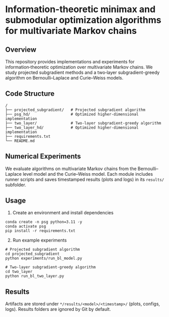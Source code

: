 # Information-theoretic minimax and submodular optimization algorithms for multivariate Markov chains

## Overview
This repository provides implementations and experiments for information‑theoretic optimization over multivariate Markov chains. We study projected subgradient methods and a two‑layer subgradient-greedy algorithm on Bernoulli–Laplace and Curie–Weiss models.

## Code Structure
```
/
├── projected_subgradient/   # Projected subgradient algorithm
├── psg_hd/                  # Optimized higher‑dimensional implementation
├── two_layer/               # Two‑layer subgradient-greedy algorithm
├── two_layer_hd/            # Optimized higher‑dimensional implementation
├── requirements.txt
└── README.md
```

## Numerical Experiments
We evaluate algorithms on multivariate Markov chains from the Bernoulli–Laplace level model and the Curie–Weiss model. Each module includes runner scripts and saves timestamped results (plots and logs) in its `results/` subfolder.

## Usage
1) Create an environment and install dependencies
```
conda create -n psg python=3.11 -y
conda activate psg
pip install -r requirements.txt
```
2) Run example experiments
```
# Projected subgradient algorithm
cd projected_subgradient
python experiments/run_bl_model.py
```

```
# Two‑layer subgradient-greedy algorithm
cd two_layer
python run_bl_two_layer.py
```

## Results
Artifacts are stored under `*/results/<model>/<timestamp>/` (plots, configs, logs). Results folders are ignored by Git by default.